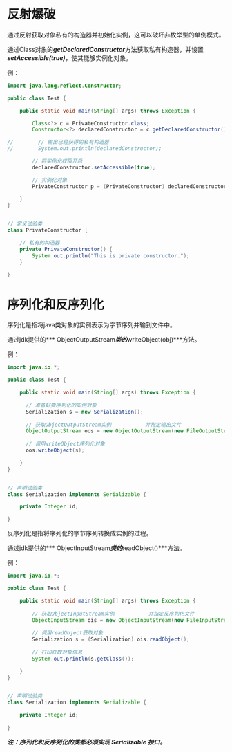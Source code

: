 # 反射爆破

通过反射获取对象私有的构造器并初始化实例，这可以破坏非枚举型的单例模式。

通过Class对象的***getDeclaredConstructor***方法获取私有构造器，并设置***setAccessible(true)***，使其能够实例化对象。

例：

```java
import java.lang.reflect.Constructor;

public class Test {

    public static void main(String[] args) throws Exception {

        Class<?> c = PrivateConstructor.class;
        Constructor<?> declaredConstructor = c.getDeclaredConstructor();

//        // 输出已经获得的私有构造器
//        System.out.println(declaredConstructor);

        // 将实例化权限开启
        declaredConstructor.setAccessible(true);

        // 实例化对象
        PrivateConstructor p = (PrivateConstructor) declaredConstructor.newInstance();

    }
}


// 定义试验类
class PrivateConstructor {

    // 私有的构造器
    private PrivateConstructor() {
        System.out.println("This is private constructor.");
    }

}
```

# 序列化和反序列化

序列化是指将java类对象的实例表示为字节序列并输到文件中。

通过jdk提供的*** ObjectOutputStream***类的***writeObject(obj)***方法。

例：

```java
import java.io.*;

public class Test {

    public static void main(String[] args) throws Exception {
      
      // 准备好要序列化的实例对象
      Serialization s = new Serialization();
        
      // 获取ObjectOutputStream实例 --------  并指定输出文件
      ObjectOutputStream oos = new ObjectOutputStream(new FileOutputStream("Test.txt"));
    
      // 调用writeObject序列化对象
      oos.writeObject(s);

    }
}


// 声明试验类
class Serialization implements Serializable {

    private Integer id;

}
```

反序列化是指将序列化的字节序列转换成实例的过程。

通过jdk提供的*** ObjectInputStream***类的***readObject()***方法。

例：

```java
import java.io.*;

public class Test {

    public static void main(String[] args) throws Exception {
	
		// 获取ObjectInputStream实例 --------  并指定反序列化文件
        ObjectInputStream ois = new ObjectInputStream(new FileInputStream("Test.txt"));
    
        // 调用readObject获取对象
        Serialization s = (Serialization) ois.readObject();
        
        // 打印获取对象信息
        System.out.println(s.getClass());

    }
}


// 声明试验类
class Serialization implements Serializable {

    private Integer id;
    
}
```

***注：序列化和反序列化的类都必须实现 Serializable 接口。***





